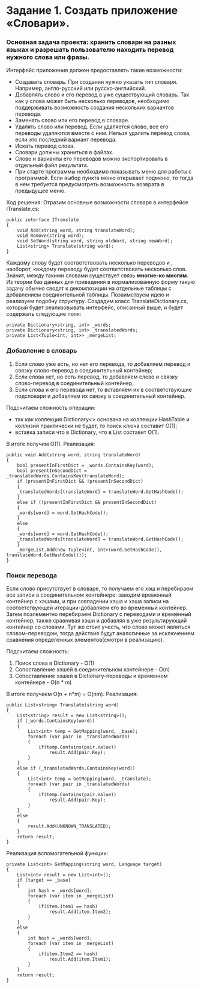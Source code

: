 # Задание 1. Создать приложение «Словари». #
### Основная задача проекта: хранить словари на разных языках и разрешать пользователю находить перевод нужного слова или фразы. ###
Интерфейс приложения должен предоставлять такие возможности:
- Создавать словарь. При создании нужно указать тип словаря. Например, англо-русский или русско-английский.
- Добавлять слово и его перевод в уже существующий словарь. Так как у слова может быть несколько переводов, необходимо поддерживать возможность создания нескольких вариантов перевода.
- Заменять слово или его перевод в словаре.
- Удалять слово или перевод. Если удаляется слово, все его переводы удаляются вместе с ним. Нельзя удалить перевод слова, если это последний вариант перевода.
- Искать перевод слова.
- Словари должны храниться в файлах.
- Слово и варианты его переводов можно экспортировать в отдельный файл результата.
- При старте программы необходимо показывать меню для работы с программой. Если выбор пункта меню открывает подменю, то тогда в нем требуется предусмотреть возможность возврата в предыдущее меню.

Ход решения:
Отразим основные возможности словаря в интерфейсе ITranslate.cs:

    public interface ITranslate
    {
        void Add(string word, string translateWord);
        void Remove(string word);
        void SetWord(string word, string oldWord, string newWord);
        List<string> Translate(string word);
    }

Каждому слову будет соответствовать несколько переводов и , наоборот, каждому переводу будет соответствовать несколько слов.
Значит, между такими словами существует связь **многие-ко многим**. Из теории баз данных для приведения в нормализованную форму такую задачу
обычно сводят к декомпозиции на отдельные таблицы с добавлением соединительной таблицы. Позаимствуем идею и реализуем подобну структуру.
Создадим класс TranslateDictionary.cs, который будет реализовывать интерфейс, описанный выше, и будет содержать следующие поля:

    private Dictionary<string, int> _words;
    private Dictionary<string, int> _translatedWords;
    private List<Tuple<int, int>> _mergeList;

### Добавление в словарь ###
1) Если слово уже есть, но нет его перевода, то добавляем перевод и связку слово-перевод в соединительный контейнер;
2) Если слова нет, но есть перевод, то добавляем слово и связку слово-перевод в соединительный контейнер;
3) Если слова и его перевода нет, то вставляем их в соответствующие подсловари и добавляем их связку
в соединительный контейнер.

Подсчитаем сложность операции: 
- так как коллекция Dictionary<> основана на коллекции HashTable и коллизий практически не будет, то поиск ключа составит O(1);
- вставка записи что в Dictionary, что в List составит O(1).

В итоге получим O(1). Реализация:

    public void Add(string word, string translateWord)
    {
        bool presentInFirstDict = _words.ContainsKey(word);
        bool presentInSecondDict = _translatedWords.ContainsKey(translateWord);
        if (presentInFirstDict && !presentInSecondDict)
        {
        _translatedWords[translateWord] = translateWord.GetHashCode();
        }
        else if (!presentInFirstDict && presentInSecondDict)
        {
        _words[word] = word.GetHashCode();
        }
        else
        {
        _words[word] = word.GetHashCode();
        _translatedWords[translateWord] = translateWord.GetHashCode();
        }
        _mergeList.Add(new Tuple<int, int>(word.GetHashCode(), translateWord.GetHashCode()));
    }

### Поиск перевода ###
Если слово присутствует в словаре, то получаем его хэш и перебираем все записи в соединительном контейнере:
заводим временный контейнер с хэшами, и при совпадении хэша и хэша записи на соответствующей итерации-добавляем его 
во временный контейнер. Затем поэлементно перебираем Dictionary с переводами и временный контейнер, также сравнивая хэши и добавляя в уже 
результирующий контейнер со словами.
Тут же стоит учесть, что слово может являться словом-переводом, тогда действия будут аналогичные за исключением сравнения
определенных элементов(смотри в реализацию).

Подсчитаем сложность: 
1) Поиск слова в Dictionary - O(1)
2) Сопоставление хэшей в соединительном контейнере - O(n)
3) Сопоставление хэшей в Dictionary-переводы и временном контейнере  - O(n * m)

В итоге получаем O(n + n*m) = O(nm). Реализация: 

    public List<string> Translate(string word)
    {
        List<string> result = new List<string>();
        if (_words.ContainsKey(word))
        {
            List<int> temp = GetMapping(word, _base);
            foreach (var pair in _translatedWords)
            {
                if(temp.Contains(pair.Value))
                    result.Add(pair.Key);
            }
        }
        else if (_translatedWords.ContainsKey(word))
        {
            List<int> temp = GetMapping(word, _translate);
            foreach (var pair in _translatedWords)
            {
                if(temp.Contains(pair.Value))
                    result.Add(pair.Key);
            }
        }
        else
        {
            result.Add(UNKNOWN_TRANSLATED);
        }
        return result;
    }

Реализация вспомогательной функции:

    private List<int> GetMapping(string word, Language target)
    {
        List<int> result = new List<int>();
        if (target == _base)
        {
            int hash = _words[word];
            foreach (var item in _mergeList)
            {
                if(item.Item1 == hash)
                    result.Add(item.Item2);
            }
        }
        else
        {
            int hash = _words[word];
            foreach (var item in _mergeList)
            {
                if(item.Item2 == hash)
                    result.Add(item.Item1);
            }
        }
        return result;
    }